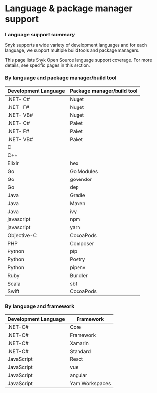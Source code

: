 # Language & package manager support

### Language support summary

Snyk supports a wide variety of development languages and for each language, we support multiple build tools and package managers.

This page lists Snyk Open Source language support coverage. For more details, see specific pages in this section.

### By language and package manager/build tool

| **Development Language** | **Package manager/build tool** |
| ------------------------ | ------------------------------ |
| .NET- C#                 | Nuget                          |
| .NET- F#                 | Nuget                          |
| .NET- VB#                | Nuget                          |
| .NET- C#                 | Paket                          |
| .NET- F#                 | Paket                          |
| .NET- VB#                | Paket                          |
| C                        |                                |
| C++                      |                                |
| Elixir                   | hex                            |
| Go                       | Go Modules                     |
| Go                       | govendor                       |
| Go                       | dep                            |
| Java                     | Gradle                         |
| Java                     | Maven                          |
| Java                     | ivy                            |
| javascript               | npm                            |
| javascript               | yarn                           |
| Objective-C              | CocoaPods                      |
| PHP                      | Composer                       |
| Python                   | pip                            |
| Python                   | Poetry                         |
| Python                   | pipenv                         |
| Ruby                     | Bundler                        |
| Scala                    | sbt                            |
| Swift                    | CocoaPods                      |

### By language and framework

| **Development Language** | **Framework**   |
| ------------------------ | --------------- |
| .NET-C#                  | Core            |
| .NET-C#                  | Framework       |
| .NET-C#                  | Xamarin         |
| .NET-C#                  | Standard        |
| JavaScript               | React           |
| JavaScript               | vue             |
| JavaScript               | angular         |
| JavaScript               | Yarn Workspaces |
